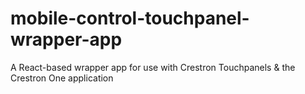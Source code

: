 # mobile-control-touchpanel-wrapper-app
A React-based wrapper app for use with Crestron Touchpanels &amp; the Crestron One application
